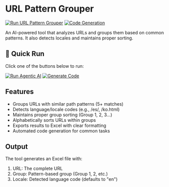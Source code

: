# URL Pattern Grouper

[![Run URL Pattern Grouper](https://github.com/meejain/url-pattern-grouper-agent/actions/workflows/claude-agent.yml/badge.svg)](https://github.com/meejain/url-pattern-grouper-agent/actions/workflows/claude-agent.yml)
[![Code Generation](https://github.com/meejain/url-pattern-grouper-agent/actions/workflows/claude-code-gen.yml/badge.svg)](https://github.com/meejain/url-pattern-grouper-agent/actions/workflows/claude-code-gen.yml)

An AI-powered tool that analyzes URLs and groups them based on common patterns. It also detects locales and maintains proper sorting.

## 🚀 Quick Run

Click one of the buttons below to run:

[![Run Agentic AI](https://img.shields.io/badge/🤖_Run-Agentic_AI_Analysis-purple?style=for-the-badge&logoColor=white&labelColor=black)](https://github.com/meejain/url-pattern-grouper-agent/actions/workflows/claude-agent.yml)
[![Generate Code](https://img.shields.io/badge/💻_Run-Code_Generation-blue?style=for-the-badge&logoColor=white&labelColor=black)](https://github.com/meejain/url-pattern-grouper-agent/actions/workflows/claude-code-gen.yml)

## Features

- Groups URLs with similar path patterns (5+ matches)
- Detects language/locale codes (e.g., /es/, /ko.html)
- Maintains proper group sorting (Group 1, 2, 3...)
- Alphabetically sorts URLs within groups
- Exports results to Excel with clear formatting
- Automated code generation for common tasks

## Output

The tool generates an Excel file with:
1. URL: The complete URL
2. Group: Pattern-based group (Group 1, 2, etc.)
3. Locale: Detected language code (defaults to "en") 